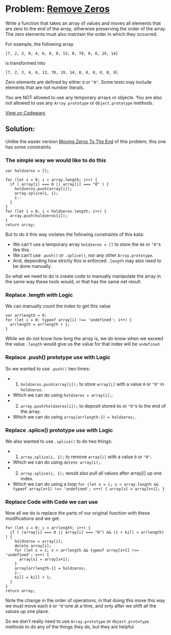 # Problem: [Remove Zeros](https://www.codewars.com/kata/52aae14aa7fd03d57400058f)

Write a function that takes an array of values and moves all elements that are zero to the end of the array, otherwise preserving the order of the array. The zero elements must also maintain the order in which they occurred.

For example, the following array
```
[7, 2, 3, 0, 4, 6, 0, 0, 13, 0, 78, 0, 0, 19, 14]
```
is transformed into
```
[7, 2, 3, 4, 6, 13, 78, 19, 14, 0, 0, 0, 0, 0, 0]
```
Zero elements are defined by either ```0``` or ```"0"```. Some tests may include elements that are not number literals.

You are NOT allowed to use any temporary arrays or objects. You are also not allowed to use any ```Array.prototype``` or ```Object.prototype``` methods.

[View on Codewars](https://www.codewars.com/kata/52aae14aa7fd03d57400058f)

## Solution:

Unlike the easier version [Moving Zeros To The End](https://www.codewars.com/kata/52597aa56021e91c93000cb0) of this problem, this one has some constraints.

### The simple way we would like to do this
```
var holdzeros = [];

for (let i = 0; i < array.length; i++) {
  if ( array[i] === 0 || array[i] === "0" ) {
    holdzeros.push(array[i]);
    array.splice(i, 1);
    i--
  }
}
for (let i = 0; i < holdzeros.length; i++) {
  array.push(holdzeros[i]);
}
return array;
```
But to do it this way violates the following constraints of this kata:
* We can't use a temporary array ```holdzeros = []``` to store the ```0```s or ```"0"```s like this.
* We can't use ```.push()``` or ```.splice()```, nor any other ```Array.prototype```.
* And, depending how strictly this is enforced ```.length``` may also need to be done manually.

So what we need to do is create code to manually manipulate the array in the same way these tools would, or that has the same net result.

### Replace .length with Logic
We can manually count the index to get this value
```
var arrlength = 0;
for (let i = 0; typeof array[i] !== 'undefined'; i++) {
  arrlength = arrlength + 1;
}
```
While we do not know how long the array is, we do know when we exceed the value ```.length``` would give us the value for that index will be ```undefined```.

### Replace .push() prototype use with Logic
So we wanted to use ```.push()``` two times:
* 1) ```holdzeros.push(array[i]);```  to store ```array[i]``` with a value ```0``` or ```"0"``` in ```holdzeros```.
* Which we can do using ```holdzeros = array[i];```.
* 2) ```array.push(holdzeros[i]);``` to deposit stored ```0```s or ```"0"```s to the end of the array.
* Which we can do using ```array[arrlength-1] = holdzeros;```.

### Replace .splice() prototype use with Logic
We also wanted to use ```.splice()``` to do two things:
* 1) ```array.splice(i, 1);``` to remove ```array[i]``` with a value ```0``` or ```"0"```.
* Which we can do using ```delete array[i];```.
* 2) ```array.splice(i, 1);``` would also pull all values after array[i] up one index.
* Which we can do using a loop ```for (let x = i; x < array.length && typeof array[x+1] !== 'undefined'; x++) { array[x] = array[x+1]; }```

### Replace Code with Code we can use
Now all we do is replace the parts of our original function with these modifications and we get.
```
for (let i = 0; i < arrlength; i++) {
  if ( (array[i] === 0 || array[i] === "0") && (i + kill < arrlength) ) {
    holdzeros = array[i];
    delete array[i];
    for (let x = i; x < arrlength && typeof array[x+1] !== 'undefined'; x++) {
      array[x] = array[x+1];
    }
    array[arrlength-1] = holdzeros;
    i--
    kill = kill + 1;
  }
}
return array;
```
Note the change in the order of operations, in that doing this move this way we must move each ```0``` or ```"0"```one at a time, and only after we shift all the values up one place.

So we don't really need to use ```Array.prototype``` or ```Object.prototype``` methods to do any of the things they do, but they are helpful.

